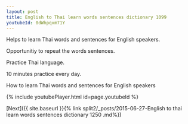 ```yaml
---
layout: post
title: English to Thai learn words sentences dictionary 1099 
youtubeId: 0dWhpqxm71Y
---
```

 
 
Helps to learn Thai words and sentences for English speakers.

Opportunitiy to repeat the words sentences. 

Practice Thai language. 
 
10 minutes practice every day. 
 
How to learn Thai words and sentences for English speakers 
 
{% include youtubePlayer.html id=page.youtubeId %}
 
 
[Next]({{ site.baseurl }}{% link  split2/_posts/2015-06-27-English to thai learn words sentences dictionary 1250 .md%})
 
